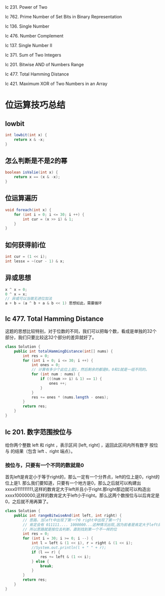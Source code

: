 lc 231. Power of Two

lc 762. Prime Number of Set Bits in Binary Representation

lc 136. Single Number

lc 476. Number Complement

lc 137. Single Number II

lc 371. Sum of Two Integers

lc 201. Bitwise AND of Numbers Range

lc 477. Total Hamming Distance

lc 421. Maximum XOR of Two Numbers in an Array

# 位运算技巧总结

## lowbit
```java
int lowbit(int x) {
    return x & -x;
}
```
## 怎么判断是不是2的幂
```java
boolean isValie(int x) {
    return x == (x & -x);
}
```
## 位运算遍历
```java
void foreach(int x) {
    for (int i = 0; i <= 30; i ++) {
        int cur = (x >> i) & 1;
    }
}
```
## 如何获得前i位
```java
int cur = (1 << i);
int lessx = ~(cur - 1) & x;
```

## 异或思想
```java
x ^ x = 0;
0 ^ x = x;
// 异或可以当做无进位加法
a + b = (a ^ b + a & b << 1) 思想如此，需要循环
```

## lc 477. Total Hamming Distance
这题的思想比较特别，对于位数的不同，我们可以把每个数，看成是单独的32个部分，我们只要比较这32个部分的差异就好了。
```java
class Solution {
    public int totalHammingDistance(int[] nums) {
        int res = 0;
        for (int i = 0; i <= 30; i ++) {
            int ones = 0;
            // 计算有多少个此位上是1，然后剩余的都是0。0和1就是一组不同的。
            for (int num : nums) {
                if (((num >> i) & 1) == 1) {
                    ones ++;
                }
            }
            res += ones * (nums.length - ones);
        }
        return res;
    }
}
```

## lc 201. 数字范围按位与
给你两个整数 left 和 right ，表示区间 [left, right] ，返回此区间内所有数字 按位与 的结果（包含 left 、right 端点）。

### 按位与，只要有一个不同的数就是0
首先left是肯定小于等于right的，那么一定有一个分界点，left的位上是0，right的位上是1.
那么我们要知道，只要有一个地方是0，那么之后就可以构建出xxxx0111111111,这样的数肯定大于left并且小于right.那right那边就可以构造出xxxx10000000,这样的数肯定大于left小于right。那么这两个数按位与以后肯定是0，之后就不用再算了。
```java
class Solution {
    public int rangeBitwiseAnd(int left, int right) {
        // 思路，当left中出现了第一个0 right中出现了第一个1
        // 肯定会有 011111.... 1000000...这种情况出现,因为前者是肯定大于left的，后者是肯定小于right的
        // 所以思路就是按位去判断，直到找到第一个不一样的位
        int res = 0;
        for (int i = 30; i >= 0; i --) {
            int l = left & (1 << i), r = right & (1 << i);
            //System.out.println(l + " " + r);
            if (l == r) {
                res += left & (1 << i);
            } else {
                break;
            }
        }
        return res;
    }
}
```